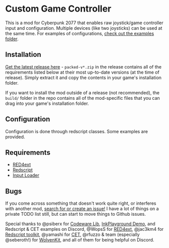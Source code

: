 # Custom Game Controller

This is a mod for Cyberpunk 2077 that enables raw joystick/game controller input and configuration. Multiple devices (like two joysticks) can be used at the same time. For examples of configurations, [check out the examples folder](https://github.com/jackhumbert/custom_game_controller/tree/main/examples). 

## Installation

[Get the latest release here](https://github.com/jackhumbert/custom_game_controller/releases) - `packed-v*.zip` in the release contains all of the requirements listed below at their most up-to-date versions (at the time of release). Simply extract it and copy the contents in your game's installation folder.

If you want to install the mod outside of a release (not recommended), the `build/` folder in the repo contains all of the mod-specific files that you can drag into your game's installation folder.

## Configuration

Configuration is done through redscript classes. Some examples are provided.

## Requirements

* [RED4ext](https://github.com/WopsS/RED4ext)
* [Redscript](https://github.com/jac3km4/redscript)
* [Input Loader](https://github.com/jackhumbert/cyberpunk2077-input-loader)

## Bugs

If you come across something that doesn't work quite right, or interferes with another mod, [search for or create an issue!](https://github.com/jackhumbert/custom_game_controller/issues) I have a lot of things on a private TODO list still, but can start to move things to Github issues.

Special thanks to @psiberx for [Codeware Lib](https://github.com/psiberx/cp2077-codeware/), [InkPlayground Demo](https://github.com/psiberx/cp2077-playground), and Redscript & CET examples on Discord, @WopsS for [RED4ext](https://github.com/WopsS/RED4ext), @jac3km4 for [Redscript toolkit](https://github.com/jac3km4/redscript), @yamashi for [CET](https://github.com/yamashi/CyberEngineTweaks), @rfuzzo & team (especially @seberoth!) for [WolvenKit](https://github.com/WolvenKit/WolvenKit), and all of them for being helpful on Discord.
